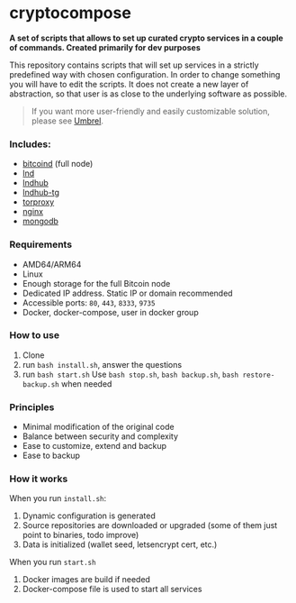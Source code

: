 # cryptocompose

**A set of scripts that allows to set up curated crypto services in a couple of commands. Created primarily for dev purposes**

This repository contains scripts that will set up services in a strictly predefined way with chosen configuration. In order to change something you will have to edit the scripts. It does not create a new layer of abstraction, so that user is as close to the underlying software as possible.

> If you want more user-friendly and easily customizable solution, please see [Umbrel](https://umbrel.com).

### Includes:

* [bitcoind](https://github.com/bitcoin/bitcoin) (full node)
* [lnd](https://github.com/lightningnetwork/lnd)
* [lndhub](https://github.com/BlueWallet/LndHub)
* [lndhub-tg](https://github.com/yrzam/lndhub-tg)
* [torproxy](https://github.com/dperson/torproxy)
* [nginx](https://github.com/nginxinc/docker-nginx)
* [mongodb](https://github.com/mongodb/mongo)

### Requirements

* AMD64/ARM64
* Linux
* Enough storage for the full Bitcoin node
* Dedicated IP address. Static IP or domain recommended
* Accessible ports: `80`, `443`, `8333`, `9735`
* Docker, docker-compose, user in docker group

### How to use
1. Clone
2. run `bash install.sh`, answer the questions
3. run `bash start.sh`
Use `bash stop.sh`, `bash backup.sh`, `bash restore-backup.sh` when needed

### Principles

* Minimal modification of the original code
* Balance between security and complexity
* Ease to customize, extend and backup
* Ease to backup

### How it works

When you run `install.sh`:

1. Dynamic configuration is generated
2. Source repositories are downloaded or upgraded (some of them just point to binaries, todo improve)
3. Data is initialized (wallet seed, letsencrypt cert, etc.)

When you run `start.sh`

1. Docker images are build if needed
2. Docker-compose file is used to start all services